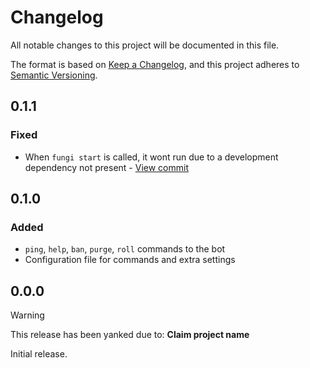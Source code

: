 # Changelog

All notable changes to this project will be documented in this file.

The format is based on [Keep a Changelog](https://keepachangelog.com/en/1.1.0/),
and this project adheres to [Semantic Versioning](https://semver.org/spec/v2.0.0.html).

## 0.1.1

### Fixed

- When `fungi start` is called, it wont run due to a development dependency not present - [View commit](https://github.com/hyerland/Fungi/commit/492045135c81a23ddc73c13a048854a1ebc644f0)

## 0.1.0

### Added

- `ping`, `help`, `ban`, `purge`, `roll` commands to the bot
- Configuration file for commands and extra settings

## 0.0.0

> [!WARNING]
> This release has been yanked due to: **Claim project name**

Initial release.
